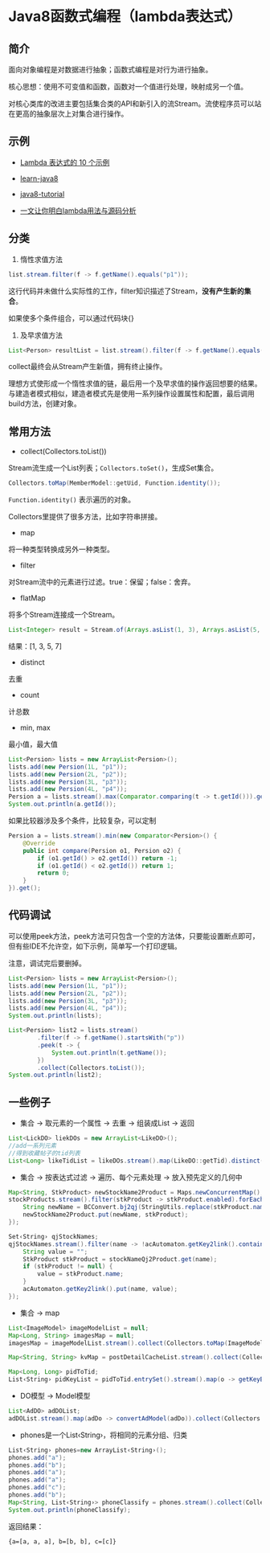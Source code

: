 # Java8函数式编程（lambda表达式）

## 简介

面向对象编程是对数据进行抽象；函数式编程是对行为进行抽象。

核心思想：使用不可变值和函数，函数对一个值进行处理，映射成另一个值。

对核心类库的改进主要包括集合类的API和新引入的流Stream。流使程序员可以站在更高的抽象层次上对集合进行操作。

## 示例

- [Lambda 表达式的 10 个示例](https://mp.weixin.qq.com/s/Xhr9aNEMr0fIUWh27mH1pw)

- [learn-java8](https://github.com/biezhi/learn-java8)

- [java8-tutorial](https://github.com/aalansehaiyang/java8-tutorial)

- [一文让你明白lambda用法与源码分析](https://mp.weixin.qq.com/s/9mgD2aV6gML57RAPIEbZeQ)

## 分类

1. 惰性求值方法

```Java
list.stream.filter(f -> f.getName().equals("p1"));
```

这行代码并未做什么实际性的工作，filter知识描述了Stream，**没有产生新的集合**。

如果使多个条件组合，可以通过代码块{}

1. 及早求值方法

```Java
List<Person> resultList = list.stream().filter(f -> f.getName().equals("p1")).collect(Collectors.toList());
```

collect最终会从Stream产生新值，拥有终止操作。

理想方式使形成一个惰性求值的链，最后用一个及早求值的操作返回想要的结果。与建造者模式相似，建造者模式先是使用一系列操作设置属性和配置，最后调用build方法，创建对象。

## 常用方法

- collect(Collectors.toList())

Stream流生成一个List列表；`Collectors.toSet()`，生成Set集合。

```Java
Collectors.toMap(MemberModel::getUid, Function.identity());
```

`Function.identity()` 表示遍历的对象。

Collectors里提供了很多方法，比如字符串拼接。

- map

将一种类型转换成另外一种类型。

- filter

对Stream流中的元素进行过滤。true：保留；false：舍弃。

- flatMap

将多个Stream连接成一个Stream。

```Java
List<Integer> result = Stream.of(Arrays.asList(1, 3), Arrays.asList(5, 7)).flatMap(a -> a.stream()).collect(Collectors.toList());
```

结果：[1, 3, 5, 7]

- distinct

去重

- count

计总数

- min, max

最小值，最大值

```Java
List<Persion> lists = new ArrayList<Persion>();
lists.add(new Persion(1L, "p1"));
lists.add(new Persion(2L, "p2"));
lists.add(new Persion(3L, "p3"));
lists.add(new Persion(4L, "p4"));
Persion a = lists.stream().max(Comparator.comparing(t -> t.getId())).get();
System.out.println(a.getId());
```

如果比较器涉及多个条件，比较复杂，可以定制

```Java
Persion a = lists.stream().min(new Comparator<Persion>() {
    @Override
    public int compare(Persion o1, Persion o2) {
        if (o1.getId() > o2.getId()) return -1;
        if (o1.getId() < o2.getId()) return 1;
        return 0;
    }
}).get();
```

## 代码调试

可以使用peek方法，peek方法可只包含一个空的方法体，只要能设置断点即可，但有些IDE不允许空，如下示例，简单写一个打印逻辑。

注意，调试完后要删掉。

```Java
List<Persion> lists = new ArrayList<Persion>();
lists.add(new Persion(1L, "p1"));
lists.add(new Persion(2L, "p2"));
lists.add(new Persion(3L, "p3"));
lists.add(new Persion(4L, "p4"));
System.out.println(lists);

List<Persion> list2 = lists.stream()
        .filter(f -> f.getName().startsWith("p"))
        .peek(t -> {
            System.out.println(t.getName());
        })
        .collect(Collectors.toList());
System.out.println(list2);
```

## 一些例子

- 集合 -> 取元素的一个属性 -> 去重 -> 组装成List -> 返回

```Java
List<LickDO> liekDOs = new ArrayList<LikeDO>();
//add一系列元素
//得到收藏帖子的tid列表
List<Long> likeTidList = likeDOs.stream().map(LikeDO::getTid).distinct().collect(Collectors.toList());
```

- 集合 -> 按表达式过滤 -> 遍历、每个元素处理 -> 放入预先定义的几何中

```Java
Map<String, StkProduct> newStockName2Product = Maps.newConcurrentMap();
stockProducts.stream().filter(stkProduct -> stkProduct.enabled).forEach(stkProduct -> {
    String newName = BCConvert.bj2qj(StringUtils.replace(stkProduct.name, " ", ""));
    newStockName2Product.put(newName, stkProduct);
});

Set‹String› qjStockNames;
qjStockNames.stream().filter(name -> !acAutomaton.getKey2link().containsKey(name)).forEach(name -> {
    String value = "";
    StkProduct stkProduct = stockNameQj2Product.get(name);
    if (stkProduct != null) {
        value = stkProduct.name;
    }
    acAutomaton.getKey2link().put(name, value);
});
```

- 集合 -> map

```Java
List<ImageModel> imageModelList = null;
Map<Long, String> imagesMap = null;
imagesMap = imageModelList.stream().collect(Collectors.toMap(ImageModel::getAid, o -> IMAGE_ADDRESS_PREFIX + o.getUrl()));

Map<String, String> kvMap = postDetailCacheList.stream().collect(Collectors.toMap(detailCache -> getBbsSimplePostKey(detailsCache.getTid()), JSON::toJSONString));

Map<Long, Long> pidToTid;
List‹String› pidKeyList = pidToTid.entrySet().stream().map(o -> getKeyBbsReplyPid(o.getValue(), o.getKey())).collect(Collectors.toList());
```

- DO模型 -> Model模型

```Java
List<AdDO> adDOList;
adDOList.stream().map(adDo -> convertAdModel(adDo)).collect(Collectors.toList());
```

- phones是一个List‹String›，将相同的元素分组、归类

```Java
List‹String› phones=new ArrayList‹String›();
phones.add("a");
phones.add("b");
phones.add("a");
phones.add("a");
phones.add("c");
phones.add("b");
Map<String, List‹String›> phoneClassify = phones.stream().collect(Collectors.groupingBy(item -> item));
System.out.println(phoneClassify);
```

返回结果：

`
{a=[a, a, a], b=[b, b], c=[c]}
`